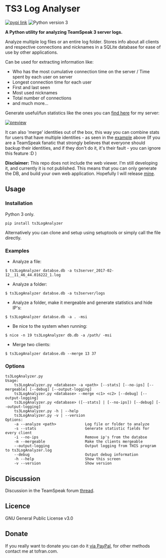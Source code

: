 # TS3 Log Analyser

[![pypi link](https://img.shields.io/pypi/v/ts3LogAnalyzer.svg)][pypi]
![Python version 3](https://img.shields.io/badge/Python-3-blue.svg)

**A Python utility for analyzing TeamSpeak 3 server logs.**

Analyze multiple log files or an entire log folder.
Stores info about all clients and respective connections and nicknames in a SQLite database for ease of use by other applications.

Can be used for extracting information like:
 - Who has the most cumulative connection time on the server / Time spent by each user on server
 - Longest connection time for each user
 - First and last seen
 - Most used nicknames
 - Total number of connections
 - and much more...

Generate useful/fun statistics like the ones you can [find here][ToFran's server statistics] for my server:

[![preview](https://i.gyazo.com/c6c4689ed2f69cf98cf295619b0235f2.png)][ToFran's server statistics]


It can also 'merge' identities out of the box, this way you can combine stats for users that have multiple identities - as seen in the [example][ToFran's server statistics] above  (If you are a TeamSpeak fanatic that strongly believes that everyone should backup their identities, and if they don't do it, it's their fault - you can ignore this feature :D )

**Disclaimer:** This repo does not include the web viewer. I'm still developing it, and currently it is not published. This means that you can only generate the DB, and build your own web application. Hopefully I will release [mine](https://github.com/tofran/ts3LogAnalyzer-viwer).

## Usage

### Installation

Python 3 only.

`pip install ts3LogAnalyzer`

Alternatively you can clone and setup using setuptools or simply call the file directly.

### Examples

  * Analyze a file:

  `$ ts3LogAnalyzer databse.db -a ts3server_2017-02-12__11_46_44.016222_1.log`

  * Analyze a folder:

  `$ ts3LogAnalyzer databse.db -a ts3server/logs`

  * Analyze a folder, make it mergeable and generate statistics and hide IP's:

  `$ ts3LogAnalyzer databse.db -a . -msi`

  * Be nice to the system when running:

  `$ nice -n 19 ts3LogAnalyzer db.db -a /path/ -msi`

  * Merge two clients:

  `$ ts3LogAnalyzer databse.db --merge 13 37`


### Options
```
ts3LogAnalyzer.py
Usage:
    ts3LogAnalyzer.py <database> -a <path> [--stats] [--no-ips] [--mergeable] [--debug] [--output-logging]
    ts3LogAnalyzer.py <database> --merge <c1> <c2> [--debug] [--output-logging]
    ts3LogAnalyzer.py <database> ([--stats] | [--no-ips]) [--debug] [--output-logging]
    ts3LogAnalyzer.py -h | --help
    ts3LogAnalyzer.py -v | --version
Options:
    -a --analyze <path>             Log file or folder to analyze
    -s --stats                      Generate statistic fields for every client
    -i --no-ips                     Remove ip's from the databse
    -m --mergeable                  Make the clients mergeable
    --output-logging                Output logging from THIS program to ts3LogAnalyzer.log
    --debug                         Output debug information
    -h --help                       Show this screen
    -v --version                    Show version
```

## Discussion

Discussion in the TeamSpeak forum [thread].

## Licence
GNU General Public License v3.0

## Donate
If you really want to donate you can do it [via PayPal](paypal.me/tofran), for other methods contact me at tofran.com.

[ToFran's server statistics]: http://tofran.com/ts/stats/
[thread]: http://forum.teamspeak.com/showthread.php/112796-RELEASE-TS3logAnalyser-Analyse-your-teamspeak-server-logs
[pypi]: https://pypi.python.org/pypi/ts3LogAnalyzer
[v1_java]: (https://github.com/ToFran/TS3LogAnalyzer/tree/v1_java)
